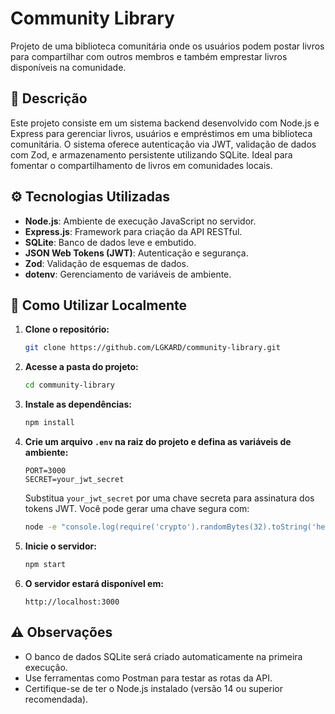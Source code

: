 # Community Library

Projeto de uma biblioteca comunitária onde os usuários podem postar livros para compartilhar com outros membros e também emprestar livros disponíveis na comunidade.

## 📌 Descrição

Este projeto consiste em um sistema backend desenvolvido com Node.js e Express para gerenciar livros, usuários e empréstimos em uma biblioteca comunitária. O sistema oferece autenticação via JWT, validação de dados com Zod, e armazenamento persistente utilizando SQLite. Ideal para fomentar o compartilhamento de livros em comunidades locais.

## ⚙️ Tecnologias Utilizadas

- **Node.js**: Ambiente de execução JavaScript no servidor.
- **Express.js**: Framework para criação da API RESTful.
- **SQLite**: Banco de dados leve e embutido.
- **JSON Web Tokens (JWT)**: Autenticação e segurança.
- **Zod**: Validação de esquemas de dados.
- **dotenv**: Gerenciamento de variáveis de ambiente.

## 🚀 Como Utilizar Localmente

1. **Clone o repositório:**

   ```bash
   git clone https://github.com/LGKARD/community-library.git
   ```

2. **Acesse a pasta do projeto:**

   ```bash
   cd community-library
   ```

3. **Instale as dependências:**

   ```bash
   npm install
   ```

4. **Crie um arquivo `.env` na raiz do projeto e defina as variáveis de ambiente:**

   ```
   PORT=3000
   SECRET=your_jwt_secret
   ```

   Substitua `your_jwt_secret` por uma chave secreta para assinatura dos tokens JWT. Você pode gerar uma chave segura com:

   ```bash
   node -e "console.log(require('crypto').randomBytes(32).toString('hex'))"
   ```

5. **Inicie o servidor:**

   ```bash
   npm start
   ```

6. **O servidor estará disponível em:**

   ```
   http://localhost:3000
   ```

## ⚠️ Observações

- O banco de dados SQLite será criado automaticamente na primeira execução.
- Use ferramentas como Postman para testar as rotas da API.
- Certifique-se de ter o Node.js instalado (versão 14 ou superior recomendada).



